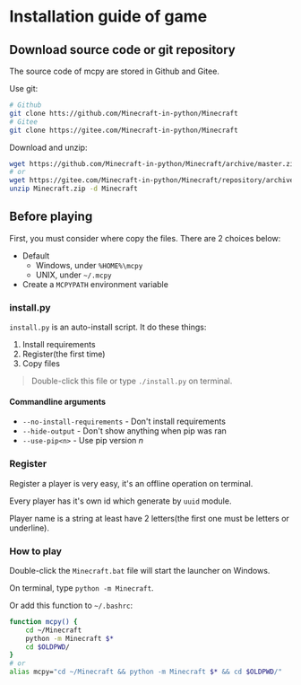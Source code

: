 # Installation guide of game

## Download source code or git repository
The source code of mcpy are stored in Github and Gitee.

Use git:
```bash
# Github
git clone htts://github.com/Minecraft-in-python/Minecraft
# Gitee
git clone https://gitee.com/Minecraft-in-python/Minecraft
```

Download and unzip:
```bash
wget https://github.com/Minecraft-in-python/Minecraft/archive/master.zip -O Minecraft.zip
# or
wget https://gitee.com/Minecraft-in-python/Minecraft/repository/archive/master.zip -O Minecraft.zip
unzip Minecraft.zip -d Minecraft
```

## Before playing
First, you must consider where copy the files. There are 2 choices below:

- Default
	- Windows, under `%HOME%\mcpy`
	- UNIX, under `~/.mcpy`
- Create a `MCPYPATH` environment variable

### install.py
`install.py` is an auto-install script. It do these things:

1. Install requirements
2. Register(the first time)
3. Copy files

> Double-click this file or type `./install.py` on terminal.

#### Commandline arguments

- `--no-install-requirements` - Don't install requirements
- `--hide-output` - Don't show anything when pip was ran
- `--use-pip<n>` - Use pip version *n*

### Register
Register a player is very easy, it's an offline operation on terminal.

Every player has it's own id which generate by `uuid` module.

Player name is a string at least have 2 letters(the first one must be letters or underline).

### How to play
Double-click the `Minecraft.bat` file will start the launcher on Windows.

On terminal, type `python -m Minecraft`.

Or add this function to `~/.bashrc`:
```bash
function mcpy() {
	cd ~/Minecraft
	python -m Minecraft $*
	cd $OLDPWD/
}
# or
alias mcpy="cd ~/Minecraft && python -m Minecraft $* && cd $OLDPWD/"
```
